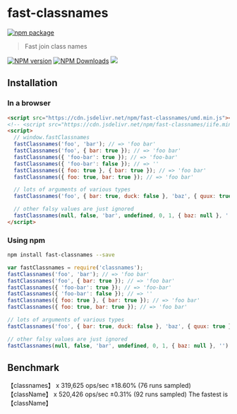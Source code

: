 # fast-classnames

[![npm package](https://nodei.co/npm/fast-classnames.png?downloads=true&downloadRank=true&stars=true)](https://www.npmjs.com/package/fast-classnames)

> Fast join class names

[![NPM version](https://img.shields.io/npm/v/fast-classnames.svg?style=flat)](https://npmjs.org/package/fast-classnames)
[![NPM Downloads](https://img.shields.io/npm/dm/fast-classnames.svg?style=flat)](https://npmjs.org/package/fast-classnames)
[![](https://data.jsdelivr.com/v1/package/npm/fast-classnames/badge)](https://www.jsdelivr.com/package/npm/fast-classnames)

## Installation

### In a browser

```html
<script src="https://cdn.jsdelivr.net/npm/fast-classnames/umd.min.js"></script>
<!-- <script src="https://cdn.jsdelivr.net/npm/fast-classnames/iife.min.js"></script> -->
<script>
  // window.fastClassnames
  fastClassnames('foo', 'bar'); // => 'foo bar'
  fastClassnames('foo', { bar: true }); // => 'foo bar'
  fastClassnames({ 'foo-bar': true }); // => 'foo-bar'
  fastClassnames({ 'foo-bar': false }); // => ''
  fastClassnames({ foo: true }, { bar: true }); // => 'foo bar'
  fastClassnames({ foo: true, bar: true }); // => 'foo bar'

  // lots of arguments of various types
  fastClassnames('foo', { bar: true, duck: false }, 'baz', { quux: true }); // => 'foo bar baz quux'

  // other falsy values are just ignored
  fastClassnames(null, false, 'bar', undefined, 0, 1, { baz: null }, ''); // => 'bar 1'
</script>

```

### Using npm

```bash
npm install fast-classnames --save
```

```javascript
var fastClassnames = require('classnames');
fastClassnames('foo', 'bar'); // => 'foo bar'
fastClassnames('foo', { bar: true }); // => 'foo bar'
fastClassnames({ 'foo-bar': true }); // => 'foo-bar'
fastClassnames({ 'foo-bar': false }); // => ''
fastClassnames({ foo: true }, { bar: true }); // => 'foo bar'
fastClassnames({ foo: true, bar: true }); // => 'foo bar'

// lots of arguments of various types
fastClassnames('foo', { bar: true, duck: false }, 'baz', { quux: true }); // => 'foo bar baz quux'

// other falsy values are just ignored
fastClassnames(null, false, 'bar', undefined, 0, 1, { baz: null }, ''); // => 'bar 1'

```

## Benchmark
【classnames】 x 319,625 ops/sec ±18.60% (76 runs sampled)
【className】 x 520,426 ops/sec ±0.31% (92 runs sampled)
The fastest is 【className】
